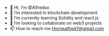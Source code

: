 - 👋 Hi, I’m @Alfredxo
- 👀 I’m interested in blockchain development 
- 🌱 I’m currently learning Solidity and react.js
- 💞️ I’m looking to collaborate on web3 projects 
- 📫 How to reach me Hornealfred7@gmail.com 

<!---
Alfredxo/Alfredxo is a ✨ special ✨ repository because its `README.md` (this file) appears on your GitHub profile.
You can click the Preview link to take a look at your changes.
--->
